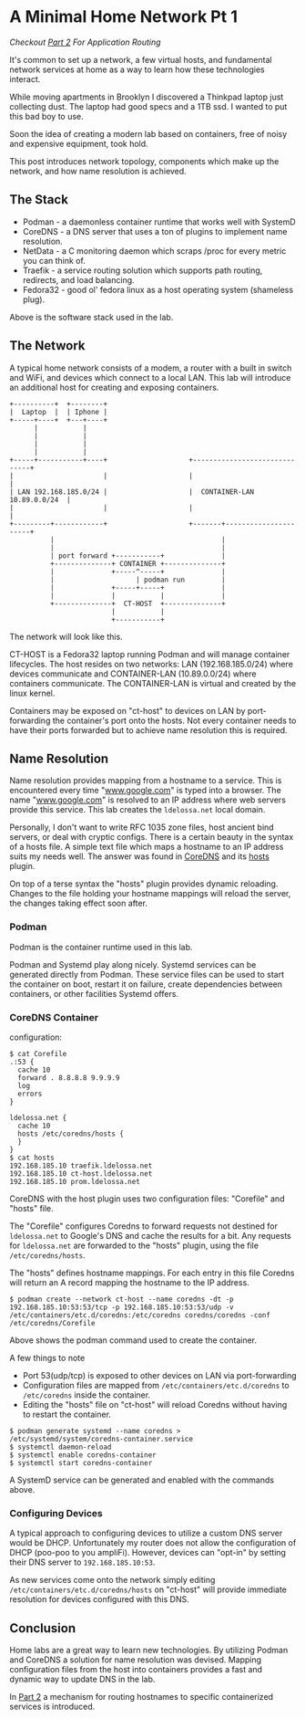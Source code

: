 # A Minimal Home Network Pt 1

*Checkout [Part 2](/blog/home-network-pt2) For Application Routing*

It's common to set up a network, a few virtual hosts, and fundamental network services at home as a way to learn how these technologies interact.

While moving apartments in Brooklyn I discovered a Thinkpad laptop just collecting dust.
The laptop had good specs and a 1TB ssd.
I wanted to put this bad boy to use.

Soon the idea of creating a modern lab based on containers, free of noisy and expensive equipment, took hold.

This post introduces network topology, components which make up the network, and how name resolution is achieved.

## The Stack

* Podman - a daemonless container runtime that works well with SystemD
* CoreDNS - a DNS server that uses a ton of plugins to implement name resolution.
* NetData - a C monitoring daemon which scraps /proc for every metric you can think of.
* Traefik - a service routing solution which supports path routing, redirects, and load balancing.
* Fedora32 - good ol' fedora linux as a host operating system (shameless plug).

Above is the software stack used in the lab.

## The Network

A typical home network consists of a modem, a router with a built in switch and WiFi, and devices which connect to a local LAN.
This lab will introduce an additional host for creating and exposing containers.

```console
+----------+  +--------+
|  Laptop  |  | Iphone |
+-----+----+  +---+----+
      |           |
      |           |
      |           |
      |           |
+-----+-----------+----+                    +------------------------------+
|                      |                    |                              |
| LAN 192.168.185.0/24 |                    |  CONTAINER-LAN 10.89.0.0/24  |
|                      |                    |                              |
+---------+------------+                    +-------+----------------------+
          |                                         |
          |                                         |
          | port forward +-----------+              |
          +--------------+ CONTAINER +--------------+
          |              +-----^-----+              |
          |                    | podman run         |
          |              +-----+-----+              |
          |              |           |              |
          +--------------+  CT-HOST  +--------------+
                         |           |
                         +-----------+
```
The network will look like this.

CT-HOST is a Fedora32 laptop running Podman and will manage container lifecycles.
The host resides on two networks: LAN (192.168.185.0/24) where devices communicate and CONTAINER-LAN (10.89.0.0/24) where containers communicate.
The CONTAINER-LAN is virtual and created by the linux kernel.

Containers may be exposed on "ct-host" to devices on LAN by port-forwarding the container's port onto the hosts.
Not every container needs to have their ports forwarded but to achieve name resolution this is required.

## Name Resolution

Name resolution provides mapping from a hostname to a service.
This is encountered every time "www.google.com" is typed into a browser.
The name "www.google.com" is resolved to an IP address where web servers provide this service.
This lab creates the `ldelossa.net` local domain.

Personally, I don't want to write RFC 1035 zone files, host ancient bind servers, or deal with cryptic configs.
There is a certain beauty in the syntax of a hosts file.
A simple text file which maps a hostname to an IP address suits my needs well.
The answer was found in [CoreDNS](https://coredns.io/) and its [hosts](https://coredns.io/plugins/hosts/) plugin.

On top of a terse syntax the "hosts" plugin provides dynamic reloading.
Changes to the file holding your hostname mappings will reload the server, the changes taking effect soon after.

### Podman
Podman is the container runtime used in this lab.

Podman and Systemd play along nicely.
Systemd services can be generated directly from Podman.
These service files can be used to start the container on boot, restart it on failure, create dependencies between containers, or other facilities Systemd offers.

### CoreDNS Container

configuration:
```console
$ cat Corefile
.:53 {
  cache 10
  forward . 8.8.8.8 9.9.9.9
  log
  errors
}

ldelossa.net {
  cache 10
  hosts /etc/coredns/hosts {
  }
}
$ cat hosts
192.168.185.10 traefik.ldelossa.net
192.168.185.10 ct-host.ldelossa.net
192.168.185.10 prom.ldelossa.net
```

CoreDNS with the host plugin uses two configuration files: "Corefile" and "hosts" file.

The "Corefile" configures Coredns to forward requests not destined for `ldelossa.net` to Google's DNS and cache the results for a bit.
Any requests for `ldelossa.net` are forwarded to the "hosts" plugin, using the file `/etc/coredns/hosts`.

The "hosts" defines hostname mappings.
For each entry in this file Coredns will return an A record mapping the hostname to the IP address.

```console
$ podman create --network ct-host --name coredns -dt -p 192.168.185.10:53:53/tcp -p 192.168.185.10:53:53/udp -v /etc/containers/etc.d/coredns:/etc/coredns coredns/coredns -conf /etc/coredns/Corefile
```
Above shows the podman command used to create the container.

A few things to note
* Port 53(udp/tcp) is exposed to other devices on LAN via port-forwarding
* Configuration files are mapped from `/etc/containers/etc.d/coredns` to `/etc/coredns` inside the container.
* Editing the "hosts" file on "ct-host" will reload Coredns without having to restart the container.

```console
$ podman generate systemd --name coredns > /etc/systemd/system/coredns-container.service
$ systemctl daemon-reload
$ systemctl enable coredns-container
$ systemctl start coredns-container
```
A SystemD service can be generated and enabled with the commands above.

### Configuring Devices

A typical approach to configuring devices to utilize a custom DNS server would be DHCP.
Unfortunately my router does not allow the configuration of DHCP (poo-poo to you ampliFi).
However, devices can "opt-in" by setting their DNS server to `192.168.185.10:53`.

As new services come onto the network simply editing `/etc/containers/etc.d/coredns/hosts` on "ct-host" will provide immediate resolution for devices configured with this DNS.

## Conclusion

Home labs are a great way to learn new technologies.
By utilizing Podman and CoreDNS a solution for name resolution was devised.
Mapping configuration files from the host into containers provides a fast and dynamic way to update DNS in the lab.

In [Part 2](/blog/home-network-pt2) a mechanism for routing hostnames to specific containerized services is introduced.

